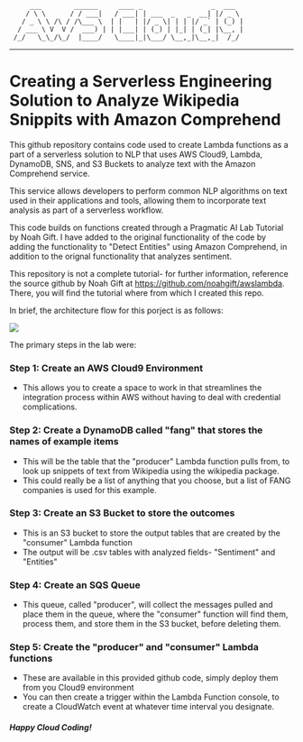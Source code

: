          ___        ______     ____ _                 _  ___  
        / \ \      / / ___|   / ___| | ___  _   _  __| |/ _ \ 
       / _ \ \ /\ / /\___ \  | |   | |/ _ \| | | |/ _` | (_) |
      / ___ \ V  V /  ___) | | |___| | (_) | |_| | (_| |\__, |
     /_/   \_\_/\_/  |____/   \____|_|\___/ \__,_|\__,_|  /_/ 
 ----------------------------------------------------------------- 


# Creating a Serverless Engineering Solution to Analyze Wikipedia Snippits with Amazon Comprehend

This github repository contains code used to create Lambda functions as a part of
a serverless solution to NLP that uses AWS Cloud9, Lambda, DynamoDB, SNS, and S3 Buckets to 
analyze text with the Amazon Comprehend service.

This service allows developers to perform common NLP algorithms on text used in their
applications and tools, allowing them to incorporate text analysis as part of a
serverless workflow.

This code builds on functions created through a Pragmatic AI Lab Tutorial by Noah Gift.
I have added to the original functionality of the code by adding the functionality to 
"Detect Entities" using Amazon Comprehend, in addition to the orignal functionality that
analyzes sentiment. 

This repository is not a complete tutorial- for further information, reference
the source github by Noah Gift at https://github.com/noahgift/awslambda. There, 
you will find the tutorial where from which I created this repo. 

In brief, the architecture flow for this porject is as follows:

<img src="https://camo.githubusercontent.com/bb29cd924f9eb66730bbf7b0ed069a6ae03d2f1a/68747470733a2f2f757365722d696d616765732e67697468756275736572636f6e74656e742e636f6d2f35383739322f35353335343438332d62616537616638302d353437612d313165392d393930392d6135363231323531303635622e706e67">

The primary steps in the lab were:

### Step 1: Create an AWS Cloud9 Environment
* This allows you to create a space to work in that streamlines the integration process within AWS without having to deal with credential complications.

### Step 2: Create a DynamoDB called "fang" that stores the names of example items
* This will be the table that the "producer" Lambda function pulls from, to look up snippets of text from Wikipedia using the wikipedia package.
* This could really be a list of anything that you choose, but a list of FANG companies is used for this example.

### Step 3: Create an S3 Bucket to store the outcomes
* This is an S3 bucket to store the output tables that are created by the "consumer" Lambda function
* The output will be .csv tables with analyzed fields- "Sentiment" and "Entities" 

### Step 4: Create an SQS Queue
* This queue, called "producer", will collect the messages pulled and place them in the queue, where the "consumer" function 
will find them, process them, and store them in the S3 bucket, before deleting them. 


### Step 5: Create the "producer" and "consumer" Lambda functions
* These are available in this provided github code, simply deploy them from you Cloud9 environment
* You can then create a trigger within the Lambda Function console, to create a CloudWatch event at 
whatever time interval you designate. 

##### Happy Cloud Coding!